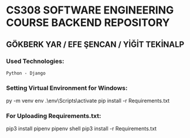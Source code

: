 # CS308 SOFTWARE ENGINEERING COURSE BACKEND REPOSITORY

## GÖKBERK YAR / EFE ŞENCAN / YİĞİT TEKİNALP

### Used Technologies:

    Python - Django

### Setting Virtual Environment for Windows:

py -m venv env
.\env\Scripts\activate
pip install -r Requirements.txt

### For Uploading Requirements.txt:

pip3 install pipenv
pipenv shell
pip3 install -r Requirements.txt
